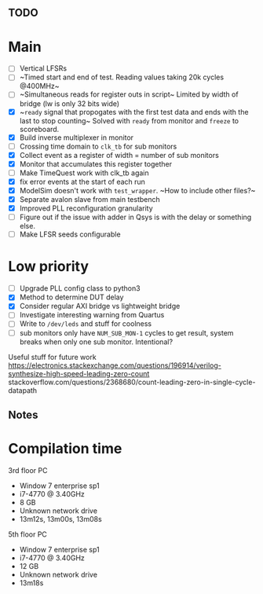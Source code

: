 ## TODO
# Main
- [ ] Vertical LFSRs
- [ ] ~Timed start and end of test. Reading values taking 20k cycles @400MHz~
- [ ] ~Simultaneous reads for register outs in script~ Limited by width of bridge (lw is only 32 bits wide)
- [x] ~`ready` signal that propogates with the first test data and ends with the last to stop counting~ Solved with `ready` from monitor and `freeze` to scoreboard.
- [x] Build inverse multiplexer in monitor
- [ ] Crossing time domain to `clk_tb` for sub monitors
- [x] Collect event as a register of width = number of sub monitors
- [x] Monitor that accumulates this register together
- [ ] Make TimeQuest work with clk_tb again
- [x] fix error events at the start of each run
- [x] ModelSim doesn't work with `test_wrapper`. ~How to include other files?~
- [x] Separate avalon slave from main testbench
- [x] Improved PLL reconfiguration granularity
- [ ] Figure out if the issue with adder in Qsys is with the delay or something else.
- [ ] Make LFSR seeds configurable

# Low priority
- [ ] Upgrade PLL config class to python3
- [x] Method to determine DUT delay
- [x] Consider regular AXI bridge vs lightweight bridge
- [ ] Investigate interesting warning from Quartus
- [ ] Write to `/dev/leds` and stuff for coolness
- [ ] sub monitors only have `NUM_SUB_MON-1` cycles to get result, system breaks when only one sub monitor. Intentional?

Useful stuff for future work
https://electronics.stackexchange.com/questions/196914/verilog-synthesize-high-speed-leading-zero-count
stackoverflow.com/questions/2368680/count-leading-zero-in-single-cycle-datapath

## Notes
# Compilation time

3rd floor PC
* Window 7 enterprise sp1
* i7-4770 @ 3.40GHz
* 8 GB
* Unknown network drive
* 13m12s, 13m00s, 13m08s

5th floor PC
* Window 7 enterprise sp1
* i7-4770 @ 3.40GHz
* 12 GB
* Unknown network drive
* 13m18s
